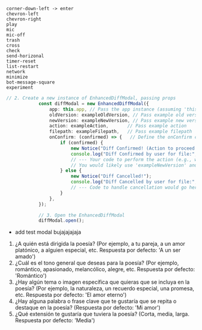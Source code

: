 ```
corner-down-left -> enter
chevron-left
chevron-right
play
mic
mic-off
trash
cross
check
send-horizonal
timer-reset
list-restart
network
minimize
bot-message-square
experiment
```

```ts
// 2. Create a new instance of EnhancedDiffModal, passing props
            const diffModal = new EnhancedDiffModal({
                app: this.app, // Pass the app instance (assuming 'this.app' is available in BaseBottomBarView)
                oldVersion: exampleOldVersion, // Pass example old version
                newVersion: exampleNewVersion, // Pass example new version
                action: exampleAction,       // Pass example action
                filepath: exampleFilepath,   // Pass example filepath
                onConfirm: (confirmed) => {   // Define the onConfirm callback
                    if (confirmed) {
                        new Notice("Diff Confirmed! (Action to proceed would go here)");
                        console.log("Diff Confirmed by user for file:", exampleFilepath);
                        // --- Your code to perform the action (e.g., writeFile, etc.) would go here ---
                        // You would likely use 'exampleNewVersion' and 'exampleFilepath' in your action
                    } else {
                        new Notice("Diff Cancelled!");
                        console.log("Diff Cancelled by user for file:", exampleFilepath);
                        // --- Code to handle cancellation would go here (if needed) ---
                    }
                },
            });

            // 3. Open the EnhancedDiffModal
            diffModal.open();
```

- add test modal bujajajajaja

1. ¿A quién está dirigida la poesía? (Por ejemplo, a tu pareja, a un amor platónico, a alguien especial, etc. Respuesta por defecto: 'A un ser amado')
2. ¿Cuál es el tono general que deseas para la poesía? (Por ejemplo, romántico, apasionado, melancólico, alegre, etc. Respuesta por defecto: 'Romántico')
3. ¿Hay algún tema o imagen específica que quieras que se incluya en la poesía? (Por ejemplo, la naturaleza, un recuerdo especial, una promesa, etc. Respuesta por defecto: 'El amor eterno')
4. ¿Hay alguna palabra o frase clave que te gustaría que se repita o destaque en la poesía? (Respuesta por defecto: 'Mi amor')
5. ¿Qué extensión te gustaría que tuviera la poesía? (Corta, media, larga. Respuesta por defecto: 'Media')